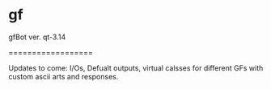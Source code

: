 gf
==

gfBot ver. qt-3.14

==================

Updates to come:
	I/Os,
	Defualt outputs,
	virtual calsses for different GFs with custom ascii arts and responses.

